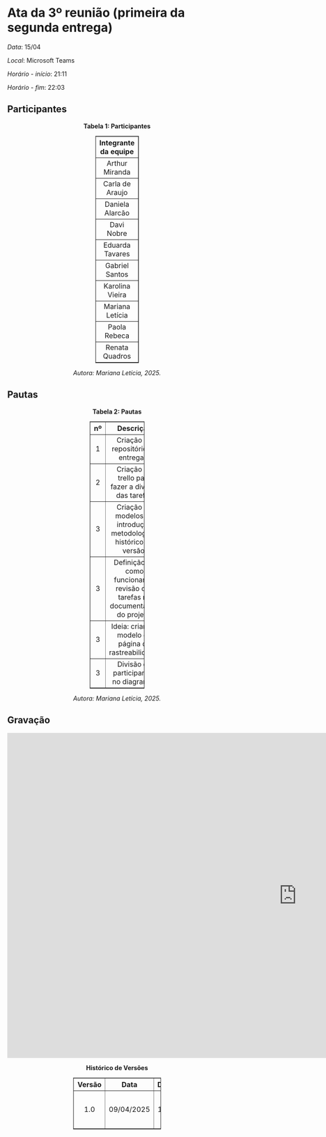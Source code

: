 # Ata da 3º reunião (primeira da segunda entrega)

*Data*: 15/04

*Local*: Microsoft Teams

*Horário - início*: 21:11

*Horário - fim*: 22:03

## Participantes

<p align="center"><strong>Tabela 1: Participantes</strong></p>
<table style="margin: auto; width: 20%; border-collapse: collapse;" border="1" cellpadding="8">
  <thead>
    <tr>
      <th style="text-align: center;">Integrante da equipe</th>
      <th style="text-align: center;">Presente</th>
    </tr>
  </thead>
  <tbody>
    <tr>
      <td style="text-align: center;">Arthur Miranda</td>
      <td style="text-align: center;">X</td>
    </tr>
    <tr>
      <td style="text-align: center;">Carla de Araujo</td>
      <td style="text-align: center;">X</td>
    </tr>
    <tr>
      <td style="text-align: center;">Daniela Alarcão</td>
      <td style="text-align: center;">X</td>
    </tr>
    <tr>
      <td style="text-align: center;">Davi Nobre</td>
      <td style="text-align: center;">X</td>
    </tr>
    <tr>
      <td style="text-align: center;">Eduarda Tavares</td>
      <td style="text-align: center;">X</td>
    </tr>
    <tr>
      <td style="text-align: center;">Gabriel Santos</td>
      <td style="text-align: center;">X</td>
    </tr>
    <tr>
      <td style="text-align: center;">Karolina Vieira</td>
      <td style="text-align: center;">X</td>
    </tr>
    <tr>
      <td style="text-align: center;">Mariana Letícia</td>
      <td style="text-align: center;">X</td>
    </tr>
    <tr>
      <td style="text-align: center;">Paola Rebeca</td>
      <td style="text-align: center;">X</td>
    </tr>
    <tr>
      <td style="text-align: center;">Renata Quadros</td>
      <td style="text-align: center;">X</td>
    </tr>
  </tbody>
</table>
<p align="center"><em>Autora: Mariana Letícia, 2025.</em></p>

## Pautas

<p align="center"><strong>Tabela 2: Pautas</strong></p>
<table style="margin: auto; width: 25%; border-collapse: collapse;" border="1" cellpadding="8">
  <thead>
    <tr>
      <th style="text-align: center;">nº</th>
      <th style="text-align: center;">Descrição</th>
    </tr>
  </thead>
  <tbody>
    <tr>
      <td style="text-align: center;">1</td>
      <td style="text-align: center;">
Criação do repositório da entrega 2</td>
    </tr>
    <tr>
      <td style="text-align: center;">2</td>
      <td style="text-align: center;">Criação do trello para fazer a divisão das tarefas</td>
    </tr>
    <tr>
      <td style="text-align: center;">3</td>
      <td style="text-align: center;">Criação de modelos de introdução metodologia e histórico de versão.</td>
    </tr>
        <tr>
      <td style="text-align: center;">3</td>
      <td style="text-align: center;">Definição de como funcionará a revisão das tarefas na documentação do projeto.
</td>
    </tr>
        <tr>
      <td style="text-align: center;">3</td>
      <td style="text-align: center;">Ideia: criar um modelo de página de rastreabilidade.
</td>
    </tr>
        <tr>
      <td style="text-align: center;">3</td>
      <td style="text-align: center;">Divisão de participantes no diagramas</td>
    </tr>
  </tbody>
</table>

<p align="center"><em>Autora: Mariana Letícia, 2025.</em></p>

## Gravação

<iframe width="1328" height="747" src="https://www.youtube.com/embed/wIKuVYbactY" title="Organizando desenvolvimento de artefatos da entrega 2" frameborder="0" allow="accelerometer; autoplay; clipboard-write; encrypted-media; gyroscope; picture-in-picture; web-share" referrerpolicy="strict-origin-when-cross-origin" allowfullscreen></iframe>


<p align="center"><strong> Histórico de Versões</strong></p>

<table style="margin: auto; width: 40%; border-collapse: collapse;" border="1" cellpadding="8">
  <thead>
    <tr>
      <th style="text-align: center;">Versão</th>
      <th style="text-align: center;">Data</th>
      <th style="text-align: center;">Descrição</th>
      <th style="text-align: center;">Autor(es)</th>
      <th style="text-align: center;">Revisor(es)</th>
    </tr>
  </thead>
  <tbody>
    <tr>
      <td style="text-align: center;">1.0</td>
      <td style="text-align: center;">09/04/2025</td>
      <td style="text-align: center;">1ª reunião</td>
      <td style="text-align: center;"><a href="https://github.com/Jagaima">Davi Nobre</a> e <a href="https://github.com/Marianannn">Mariana Letícia</a></td>
      <td style="text-align: center;"><a href="https://github.com/Marianannn">Mariana Letícia</a></td>
    </tr>
  </tbody>
</table>
